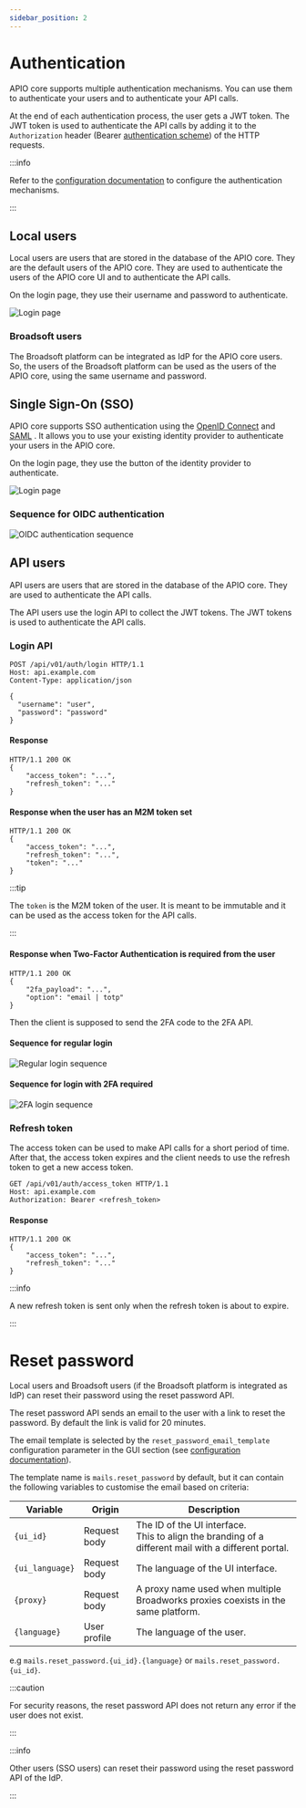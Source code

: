 ```yaml
---
sidebar_position: 2
---
```


# Authentication

APIO core supports multiple authentication mechanisms. You can use them to authenticate your users and to authenticate your API calls.

At the end of each authentication process, the user gets a JWT token. The JWT token is used to authenticate the API calls by adding it to the `Authorization` header (Bearer [authentication scheme](https://developer.mozilla.org/en-US/docs/Web/HTTP/Authentication)) of the HTTP requests.

:::info

Refer to the [configuration documentation](configuration/sso) to configure the authentication mechanisms.

:::

## Local users 

Local users are users that are stored in the database of the APIO core. They are the default users of the APIO core. They are used to authenticate the users of the APIO core UI and to authenticate the API calls.

On the login page, they use their username and password to authenticate.

![Login page](img/login-no-sso.png)

### Broadsoft users

The Broadsoft platform can be integrated as IdP for the APIO core users. So, the users of the Broadsoft platform can be used as the users of the APIO core, using the same username and password.

## Single Sign-On (SSO)

APIO core supports SSO authentication using the [OpenID Connect](https://openid.net/connect/) and [SAML](https://saml.org) . It allows you to use your existing identity provider to authenticate your users in the APIO core.

On the login page, they use the button of the identity provider to authenticate.

![Login page](img/login-with-google.png)

### Sequence for OIDC authentication

![OIDC authentication sequence](img/login-flow-oidc.png)

## API users

API users are users that are stored in the database of the APIO core. They are used to authenticate the API calls.

The API users use the login API to collect the JWT tokens. The JWT tokens is used to authenticate the API calls.

### Login API

```http
POST /api/v01/auth/login HTTP/1.1
Host: api.example.com
Content-Type: application/json

{
  "username": "user",
  "password": "password"
}
```

#### Response

```http
HTTP/1.1 200 OK
{
    "access_token": "...",
    "refresh_token": "..."
}
```

#### Response when the user has an M2M token set

```http
HTTP/1.1 200 OK
{
    "access_token": "...",
    "refresh_token": "...",
    "token": "..."
}
```

:::tip

The `token` is the M2M token of the user. It is meant to be immutable and it can be used as the access token for the API calls.

:::

#### Response when Two-Factor Authentication is required from the user

```http
HTTP/1.1 200 OK
{
    "2fa_payload": "...",
    "option": "email | totp"
}
```

Then the client is supposed to send the 2FA code to the 2FA API.

#### Sequence for regular login

![Regular login sequence](img/login-flow-regular.png)

#### Sequence for login with 2FA required

![2FA login sequence](img/login-flow-2fa.png)

### Refresh token

The access token can be used to make API calls for a short period of time. After that, the access token expires and the client needs to use the refresh token to get a new access token.

```http
GET /api/v01/auth/access_token HTTP/1.1
Host: api.example.com
Authorization: Bearer <refresh_token>
```

#### Response

```http
HTTP/1.1 200 OK
{
    "access_token": "...",
    "refresh_token": "..."
}
```

:::info

A new refresh token is sent only when the refresh token is about to expire.

:::

# Reset password

Local users and Broadsoft users (if the Broadsoft platform is integrated as IdP) can reset their password using the reset password API.

The reset password API sends an email to the user with a link to reset the password. By default the link is valid for 20 minutes.

The email template is selected by the `reset_password_email_template` configuration parameter in the GUI section (see [configuration documentation](configuration/gui)).

The template name is `mails.reset_password` by default, but it can contain the following variables to customise the email based on criteria:

| Variable | Origin | Description |
| -------- | ------ | ----------- |
| `{ui_id}` | Request body | The ID of the UI interface. <br /> This to align the branding of a different mail with a different portal. |
| `{ui_language}` | Request body | The language of the UI interface. |
| `{proxy}` | Request body | A proxy name used when multiple Broadworks proxies coexists in the same platform. |
| `{language}` | User profile | The language of the user. |

e.g `mails.reset_password.{ui_id}.{language}` or `mails.reset_password.{ui_id}`.

:::caution

For security reasons, the reset password API does not return any error if the user does not exist.

:::

:::info

Other users (SSO users) can reset their password using the reset password API of the IdP.

:::
